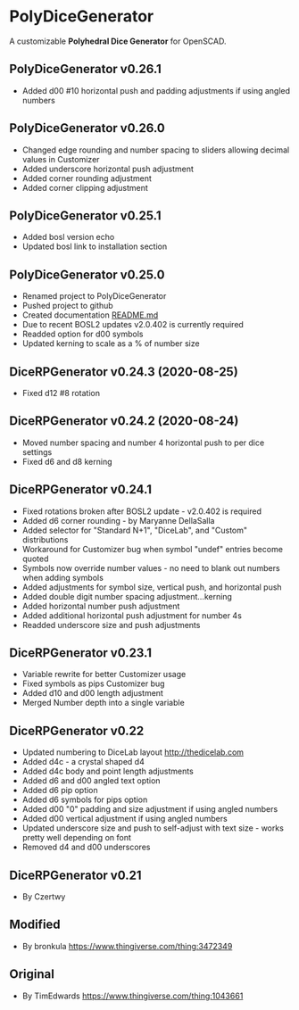 # PolyDiceGenerator

A customizable **Polyhedral Dice Generator** for OpenSCAD.

## PolyDiceGenerator v0.26.1

- Added d00 #10 horizontal push and padding adjustments if using angled numbers

## PolyDiceGenerator v0.26.0

- Changed edge rounding and number spacing to sliders allowing decimal values in Customizer
- Added underscore horizontal push adjustment
- Added corner rounding adjustment
- Added corner clipping adjustment

## PolyDiceGenerator v0.25.1

- Added bosl version echo
- Updated bosl link to installation section

## PolyDiceGenerator v0.25.0

- Renamed project to PolyDiceGenerator
- Pushed project to github
- Created documentation [README.md](README.md)
- Due to recent BOSL2 updates v2.0.402 is currently required
- Readded option for d00 symbols
- Updated kerning to scale as a % of number size

## DiceRPGenerator v0.24.3 (2020-08-25)

- Fixed d12 #8 rotation

## DiceRPGenerator v0.24.2 (2020-08-24)

- Moved number spacing and number 4 horizontal push to per dice settings
- Fixed d6 and d8 kerning

## DiceRPGenerator v0.24.1

- Fixed rotations broken after BOSL2 update - v2.0.402 is required
- Added d6 corner rounding - by Maryanne DellaSalla
- Added selector for "Standard N+1", "DiceLab", and "Custom" distributions
- Workaround for Customizer bug when symbol "undef" entries become quoted
- Symbols now override number values - no need to blank out numbers when adding symbols
- Added adjustments for symbol size, vertical push, and horizontal push
- Added double digit number spacing adjustment...kerning
- Added horizontal number push adjustment
- Added additional horizontal push adjustment for number 4s
- Readded underscore size and push adjustments

## DiceRPGenerator v0.23.1

- Variable rewrite for better Customizer usage
- Fixed symbols as pips Customizer bug
- Added d10 and d00 length adjustment
- Merged Number depth into a single variable

## DiceRPGenerator v0.22

- Updated numbering to DiceLab layout <http://thedicelab.com>
- Added d4c - a crystal shaped d4
- Added d4c body and point length adjustments
- Added d6 and d00 angled text option
- Added d6 pip option
- Added d6 symbols for pips option
- Added d00 "0" padding and size adjustment if using angled numbers
- Added d00 vertical adjustment if using angled numbers
- Updated underscore size and push to self-adjust with text size - works pretty well depending on font
- Removed d4 and d00 underscores

## DiceRPGenerator v0.21

- By Czertwy

## Modified

- By bronkula <https://www.thingiverse.com/thing:3472349>

## Original

- By TimEdwards <https://www.thingiverse.com/thing:1043661>
